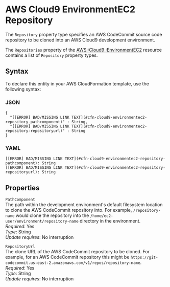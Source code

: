 # AWS Cloud9 EnvironmentEC2 Repository<a name="aws-properties-cloud9-environmentec2-repository"></a>

<a name="aws-properties-cloud9-environmentec2-repository-description"></a>The `Repository` property type specifies an AWS CodeCommit source code repository to be cloned into an AWS Cloud9 development environment\.

<a name="aws-properties-cloud9-environmentec2-repository-inheritance"></a> The `Repositories` property of the [AWS::Cloud9::EnvironmentEC2](aws-resource-cloud9-environmentec2.md) resource contains a list of `Repository` property types\.

## Syntax<a name="aws-properties-cloud9-environmentec2-repository-syntax"></a>

To declare this entity in your AWS CloudFormation template, use the following syntax:

### JSON<a name="aws-properties-cloud9-environmentec2-repository-syntax.json"></a>

```
{
  "[[ERROR] BAD/MISSING LINK TEXT](#cfn-cloud9-environmentec2-repository-pathcomponent)" : String,
  "[[ERROR] BAD/MISSING LINK TEXT](#cfn-cloud9-environmentec2-repository-repositoryurl)" : String
}
```

### YAML<a name="aws-properties-cloud9-environmentec2-repository-syntax.yaml"></a>

```
[[ERROR] BAD/MISSING LINK TEXT](#cfn-cloud9-environmentec2-repository-pathcomponent): String
[[ERROR] BAD/MISSING LINK TEXT](#cfn-cloud9-environmentec2-repository-repositoryurl): String
```

## Properties<a name="aws-properties-cloud9-environmentec2-repository-properties"></a>

`PathComponent`  
The path within the development environment's default filesystem location to clone the AWS CodeCommit repository into\. For example, `/repository-name` would clone the repository into the `/home/ec2-user/environment/repository-name` directory in the environment\.  
 *Required*: Yes  
 *Type*: String  
 *Update requires*: No interruption 

`RepositoryUrl`  
The clone URL of the AWS CodeCommit repository to be cloned\. For example, for an AWS CodeCommit repository this might be `https://git-codecommit.us-east-2.amazonaws.com/v1/repos/repository-name`\.  
 *Required*: Yes  
 *Type*: String  
 *Update requires*: No interruption 